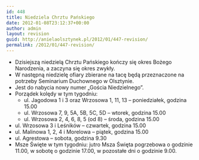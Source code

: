 ```yaml
---
id: 448
title: Niedziela Chrztu Pańskiego
date: 2012-01-08T23:12:37+00:00
author: admin
layout: revision
guid: http://anielaolsztynek.pl/2012/01/447-revision/
permalink: /2012/01/447-revision/
---
```

  * Dzisiejszą niedzielą Chrztu Pańskiego kończy się okres Bożego Narodzenia, a zaczyna się okres zwykły.
  * W następną niedzielę ofiary zbierane na tacę będą przeznaczone na potrzeby Seminarium Duchownego w Olsztynie.
  * Jest do nabycia nowy numer &#8222;Gościa Niedzielnego&#8221;.
  * Porządek kolędy w tym tygodniu: 
      * ul. Jagodowa 1 i 3 oraz Wrzosowa 1, 11, 13 &#8211; poniedziałek, godzina 15.00
      * ul. Wrzosowa 7, 9, 5A, 5B, 5C, 5D &#8211; wtorek, godzina 15.00
      * ul. Wrzosowa 2, 4, 6, 8, 5 (od 8) &#8211; środa, godzina 15.00
  * ul. Wrzosowa 3 i Leśników &#8211; czwartek, godzina 15.00
  * ul. Malinowa 1, 2, 4 i Morelowa &#8211; piątek, godzina 15.00
  * ul. Agrestowa &#8211; sobota, godzina 9.30
  * Msze Święte w tym tygodniu: jutro Msza Święta pogrzebowa o godzinie 11.00, w sobotę o godzinie 17.00, w pozostałe dni o godzinie 9.00.